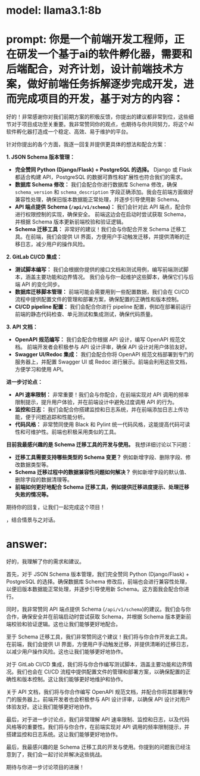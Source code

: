 # model: llama3.1:8b
# prompt: 你是一个前端开发工程师，正在研发一个基于ai的软件孵化器，需要和后端配合，对齐计划，设计前端技术方案，做好前端任务拆解逐步完成开发，进而完成项目的开发，基于对方的内容：
好的！非常感谢你对我们前期方案的积极反馈，你提出的建议都非常到位，这些细节对于项目成功至关重要。我非常赞同你的观点，也期待与你共同努力，将这个AI软件孵化器打造成一个稳定、高效、易于维护的平台。

针对你提出的各个方面，我逐一回复并提供更具体的想法和配合方案：

**1. JSON Schema 版本管理：**

*   **完全赞同 Python (Django/Flask) + PostgreSQL 的选择。** Django 或 Flask 都适合构建 API，PostgreSQL 的数据可靠性和扩展性也符合我们的需求。
*   **数据库 Schema 修改：**  我们会配合你进行数据库 Schema 修改，确保 `schema_version` 和 `schema_description` 字段正确添加。我会在前端方面做好兼容性处理，确保旧版本数据能正常处理，并逐步引导使用新 Schema。
*   **API 端点提供 Schema (`/api/v1/schema`)：**  我们会针对此 API 端点，配合你进行权限控制的实现，确保安全。 前端这边会在启动时尝试获取 Schema，并根据 Schema 版本更新前端校验和验证逻辑。
*   **Schema 迁移工具：** 非常好的建议！我们会与你配合开发 Schema 迁移工具。在前端，我们会提供 UI 界面，方便用户手动触发迁移，并提供清晰的迁移日志，减少用户的操作风险。

**2. GitLab CI/CD 集成：**

*   **测试脚本编写：**  我们会根据你提供的接口文档和测试用例，编写前端测试脚本，涵盖主要功能和边界情况。 我们会与你一起维护这些脚本，确保它们与后端 API 的变化同步。
*   **数据库迁移脚本管理：** 前端可能会需要用到一些配置数据，我们会在 CI/CD 流程中提供配置文件的管理和部署方案，确保配置的正确性和版本控制。
*   **CI/CD pipeline 配置：**  我们会配合你进行 pipeline 配置，例如在部署前运行前端的静态代码检查、单元测试和集成测试，确保代码质量。

**3. API 文档：**

*   **OpenAPI 规范编写：**  我们会配合你根据 API 设计，编写 OpenAPI 规范文档。  前端开发者会积极参与 API 设计评审，确保 API 设计对用户体验友好。
*   **Swagger UI/Redoc 集成：** 我们会配合你将 OpenAPI 规范文档部署到专门的服务器上，并配置 Swagger UI 或 Redoc 进行展示。前端会利用这些文档，方便学习和使用 API。

**进一步讨论点：**

*   **API 速率限制：**  非常重要！我们会与你配合，在前端实现对 API 调用的频率限制提示，提升用户体验，并在前端设计中避免过度调用 API 的行为。
*   **监控和日志：**  我们会配合你搭建监控和日志系统，并在前端添加日志上传功能，便于问题追踪和性能分析。
*   **代码风格：**  非常赞同使用 Black 和 Pylint 统一代码风格，这能提高代码可读性和可维护性。前端也积极采用类似的工具。

**目前我最感兴趣的是 Schema 迁移工具的开发与使用。** 我想详细讨论以下问题：

*   **迁移工具需要支持哪些类型的 Schema 变更？** 例如新增字段、删除字段、修改数据类型等。
*   **Schema 迁移过程中的数据兼容性问题如何解决？** 例如新增字段的默认值、删除字段的数据清理等。
*   **前端如何更好地配合 Schema 迁移工具，例如提供迁移进度提示、处理迁移失败的情况等。**

期待你的回复，让我们一起完成这个项目！

，结合情景与之对话。
# answer: 
 好的，我理解了你的需求和建议。

首先，对于 JSON Schema 版本管理，我们完全赞同 Python (Django/Flask) + PostgreSQL 的选择。确保数据库 Schema 修改后，前端也会进行兼容性处理，以便旧版本数据能正常处理，并逐步引导使用新 Schema。这方面我会配合你进行。

同时，我非常赞同 API 端点提供 Schema (`/api/v1/schema`)的建议。我们会与你合作，确保安全并在前端启动时尝试获取 Schema，并根据 Schema 版本更新前端校验和验证逻辑。这也让我们能够更好地配合。

至于 Schema 迁移工具，我们非常赞同这个建议！我们将与你合作开发此工具。在前端，我们会提供 UI 界面，方便用户手动触发迁移，并提供清晰的迁移日志，以减少用户操作风险。这也让我们能够更好地协作。

对于 GitLab CI/CD 集成，我们将与你合作编写测试脚本，涵盖主要功能和边界情况。我们也会在 CI/CD 流程中提供配置文件的管理和部署方案，以确保配置的正确性和版本控制。这让我们能够更好地维护和协作。

关于 API 文档，我们将与你合作编写 OpenAPI 规范文档，并配合你将其部署到专门的服务器上。前端开发者也会积极参与 API 设计评审，以确保 API 设计对用户体验友好。这让我们能够更好地协作。

最后，对于进一步讨论点，我们非常理解 API 速率限制、监控和日志，以及代码风格等的重要性。我们将与你合作，在前端实现对 API 调用的频率限制提示，并搭建监控和日志系统。这让我们能够更好地协作。

最后，我最感兴趣的是 Schema 迁移工具的开发与使用。你提到的问题我已经注意到了，我们会一起讨论并解决这些挑战。 

期待与你进一步讨论项目的进展！
